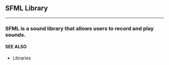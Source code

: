 ## SFML Library
---

### SFML is a sound library that allows users to record and play sounds.

#### SEE ALSO
* Libraries
